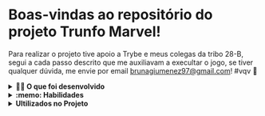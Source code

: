 # Boas-vindas ao repositório do projeto Trunfo Marvel!
Para realizar o projeto tive apoio a Trybe e meus colegas da tribo 28-B, segui a cada passo descrito que me auxiliavam a execultar o jogo, se tiver qualquer dúvida, me envie por email brunagiumenez97@gmail.com! #vqv 🚀

<details>
  <summary><strong>👨‍💻 O que foi desenvolvido</strong></summary><br />

  Neste projeto foi desenvolver um jogo no estilo Super Trunfo! Ao utilizar essa aplicação uma pessoa usuária é capaz de:

  * Criar um baralho com o tema livre;

  * Adicionar e remover uma carta do baralho;

  * Visualizar todas as cartas que foram adicionadas ao baralho;

  * Jogar com o baralho criado.

</details>
<details>
  <summary><strong>:memo: Habilidades</strong></summary><br />

  Neste projeto, coloco as seguintes habilidades em práticas:

  * Ler o estado de um componente e usá-lo para alterar o que exibimos no browser

  * Inicializar um componente, dando a ele um estado pré-definido.

  * Atualizar o estado de um componente

  * Capturar eventos utilizando a sintaxe do React

  * Criar formulários utilizando sintaxe JSX com as tags: `input`, `textarea`, `select`, `form`, `checkbox`

  * Transmitir informações de componentes filhos para componentes pais via callbacks
</details>
<details>
  <summary><strong>Ultilizados no Projeto</strong></summary><br />

  Neste projeto, foi ultilizado as seguintes ferramentas:

  * API Marvel https://developer.marvel.com/

  * API Deck of Card https://www.deckofcardsapi.com/

  <img src='https://miro.medium.com/max/578/0*T_qnjkS2GPw7995A.png' alt='React' width='300px'>
</details>